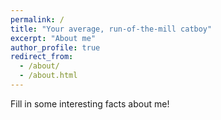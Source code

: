 ```yaml
---
permalink: /
title: "Your average, run-of-the-mill catboy"
excerpt: "About me"
author_profile: true
redirect_from: 
  - /about/
  - /about.html
---
```


Fill in some interesting facts about me!